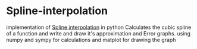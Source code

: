 # Spline-interpolation
implementation of [Spline interpolation](https://en.wikiversity.org/wiki/Cubic_Spline_Interpolation) in python
Calculates the cubic spline of a function and write and draw it's approximation and Error graphs.
using numpy and sympy for calculations and matplot for drawing the graph
